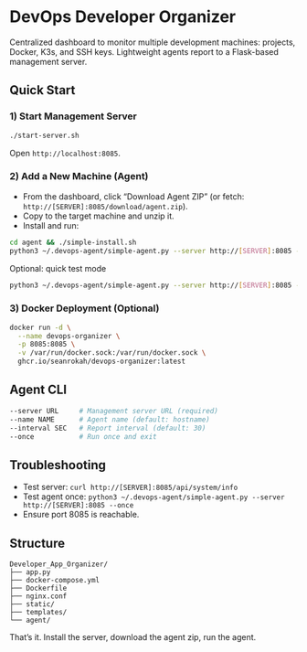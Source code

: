 # DevOps Developer Organizer

Centralized dashboard to monitor multiple development machines: projects, Docker, K3s, and SSH keys. Lightweight agents report to a Flask-based management server.

## Quick Start

### 1) Start Management Server
```bash
./start-server.sh
```
Open `http://localhost:8085`.

### 2) Add a New Machine (Agent)
- From the dashboard, click “Download Agent ZIP” (or fetch: `http://[SERVER]:8085/download/agent.zip`).
- Copy to the target machine and unzip it.
- Install and run:
```bash
cd agent && ./simple-install.sh
python3 ~/.devops-agent/simple-agent.py --server http://[SERVER]:8085 --name "my-machine"
```

Optional: quick test mode
```bash
python3 ~/.devops-agent/simple-agent.py --server http://[SERVER]:8085 --once
```

### 3) Docker Deployment (Optional)
```bash
docker run -d \
  --name devops-organizer \
  -p 8085:8085 \
  -v /var/run/docker.sock:/var/run/docker.sock \
  ghcr.io/seanrokah/devops-organizer:latest
```

## Agent CLI
```bash
--server URL     # Management server URL (required)
--name NAME      # Agent name (default: hostname)
--interval SEC   # Report interval (default: 30)
--once           # Run once and exit
```

## Troubleshooting
- Test server: `curl http://[SERVER]:8085/api/system/info`
- Test agent once: `python3 ~/.devops-agent/simple-agent.py --server http://[SERVER]:8085 --once`
- Ensure port 8085 is reachable.

## Structure
```
Developer_App_Organizer/
├── app.py
├── docker-compose.yml
├── Dockerfile
├── nginx.conf
├── static/
├── templates/
└── agent/
```

That’s it. Install the server, download the agent zip, run the agent.
